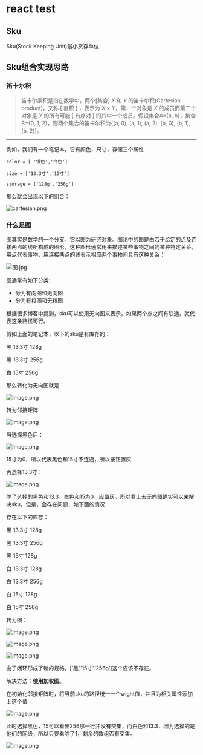 # react test


## Sku
Sku(Stock Keeping Unit)最小货存单位

## Sku组合实现思路

### 笛卡尔积

> 笛卡尔乘积是指在数学中，两个[集合] *X* 和 *Y* 的笛卡尔积(Cartesian product)，又称 [ 直积 ] ，表示为 *X* × *Y*，第一个对象是 *X* 的成员而第二个对象是 *Y* 的所有可能 [ 有序对 ] 的其中一个成员。假设集合A={a, b}，集合B={0, 1, 2}，则两个集合的笛卡尔积为{(a, 0), (a, 1), (a, 2), (b, 0), (b, 1), (b, 2)}。
>

---

例如，我们有一个笔记本，它有颜色，尺寸，存储三个属性

```tsx
color = [ '银色','白色']

size = ['13.3寸','15寸']

storage = ['128g','256g']
```

那么就会出现以下的组合：

![cartesian.png](https://s2.loli.net/2022/01/11/NUvCBaoIMLbYq12.png)



### 什么是图

图其实是数学的一个分支。它以图为研究对象。图论中的图是由若干给定的点及连接两点的线所构成的图形，这种图形通常用来描述某些事物之间的某种特定关系，用点代表事物，用连接两点的线表示相应两个事物间具有这种关系：

![图.jpg](https://i.loli.net/2020/06/21/aK6qZJw2Odm1Q9u.jpg)

图通常有如下分类:

- 分为有向图和无向图
- 分为有权图和无权图

根据很多博客中提到，sku可以使用无向图来表示，如果两个点之间有联通，就代表这条路径可行。

假如上面的笔记本，以下的sku是有库存的：

黑 13.3寸 128g

黑 13.3寸 256g

白 15寸 256g

那么转化为无向图就是：

![image.png](https://s2.loli.net/2022/01/12/CIhbEpDZyu1JmtA.png)

转为邻接矩阵

![image.png](https://s2.loli.net/2022/01/12/HoN6hSy9xTzBdCa.png)

当选择黑色后：

![image.png](https://s2.loli.net/2022/01/12/hYTHsyEGMP5j3fc.png)

15寸为0，所以代表黑色和15寸不连通，所以按钮置灰

再选择13.3寸：

![image.png](https://s2.loli.net/2022/01/12/chOY6aGepLAQ3NJ.png)

除了选择的黑色和13.3，白色和15为0，应置灰。所以看上去无向图确实可以来解决sku，但是，会存在问题，如下面的情况：

存在以下的库存：

黑 13.3寸 128g

黑 13.3寸 256g

黑 15寸 128g

白 13.3寸 128g

白 13.3寸 256g

白 15寸 128g

白 15寸 256g

转为图：

![image.png](https://s2.loli.net/2022/01/12/xDZawRhiAKkBcyL.png)

![image.png](https://s2.loli.net/2022/01/12/kYlvyQX3EMPiesr.png)

![image.png](https://s2.loli.net/2022/01/12/H9A3I5jdvgXrfJh.png)

由于闭环形成了新的规格，[’黑’,’15寸’,’256g’]这个应该不存在。



解决方法：**使用加权图**。

在初始化邻接矩阵时，将当前sku的路径统一一个wight值，并且为相关属性添加上这个值

![image.png](https://s2.loli.net/2022/01/12/rdpqsLTJF4h3GP1.png)

此时选择黑色，15可以看出256那一行并没有交集，而白色和13.3，因为选择的是他们的同级，所以只要看除了1，剩余的数组否有交集。

![image.png](https://s2.loli.net/2022/01/12/IreA3c6Ff4mbRk7.png)







